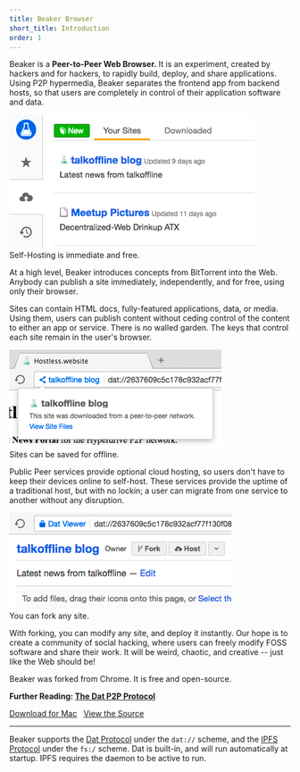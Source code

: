 ```yaml
---
title: Beaker Browser
short_title: Introduction
order: 1
---
```


Beaker is a **Peer-to-Peer Web Browser.**
It is an experiment, created by hackers and for hackers, to rapidly build, deploy, and share applications.
Using P2P hypermedia, Beaker separates the frontend app from backend hosts, so that users are completely in control of their application software and data.

<div class="screenshot">
  <div><img src="/img/intro-screenshot-2-cropped.png"></div>
  <div>Self-Hosting is immediate and free.</div>
</div>

At a high level, Beaker introduces concepts from BitTorrent into the Web.
Anybody can publish a site immediately, independently, and for free, using only their browser.

Sites can contain HTML docs, fully-featured applications, data, or media.
Using them, users can publish content without ceding control of the content to either an app or service.
There is no walled garden.
The keys that control each site remain in the user's browser.

<div class="screenshot">
  <div><img src="/img/intro-screenshot-4-cropped.png"></div>
  <div>Sites can be saved for offline.</div>
</div>

Public Peer services provide optional cloud hosting, so users don't have to keep their devices online to self-host.
These services provide the uptime of a traditional host, but with no lockin; a user can migrate from one service to another without any disruption.

<div class="screenshot">
  <div><img src="/img/intro-screenshot-3-cropped.png"></div>
  <div>You can fork any site.</div>
</div>

With forking, you can modify any site, and deploy it instantly.
Our hope is to create a community of social hacking, where users can freely modify FOSS software and share their work.
It will be weird, chaotic, and creative -- just like the Web should be!

Beaker was forked from Chrome.
It is free and open-source.

**Further Reading: [The Dat P2P Protocol](/docs/dat/intro.html)**

<a class="btn btn-primary" href="https://download.beakerbrowser.net/download/latest/osx"><i class="fa fa-apple" aria-hidden="true"></i> Download for Mac</a>
&nbsp; <a href="https://github.com/beakerbrowser/beaker">View the Source</a>

<hr>

Beaker supports the [Dat Protocol](/docs/dat/intro.html) under the `dat://` scheme, and the [IPFS Protocol](https://ipfs.io) under the `fs:/` scheme.
Dat is built-in, and will run automatically at startup.
IPFS requires the daemon to be active to run.